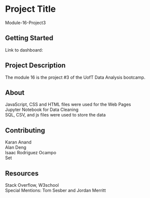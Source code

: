 # Project Title
Module-16-Project3

## Getting Started
Link to dashboard: 

## Project Description
The module 16 is the project #3 of the UofT Data Analysis bootcamp. 

## About
JavaScript, CSS and HTML files were used for the Web Pages<br />
Jupyter Notebook for Data Cleaning <br />
SQL, CSV, and js files were used to store the data <br />


## Contributing
Karan Anand <br />
Alan Deng <br />
Isaac Rodriguez Ocampo <br />
Set 


## Resources
Stack Overflow, W3school <br /> 
Special Mentions: Tom Sesber and Jordan Merritt